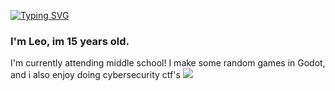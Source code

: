 <!--<p align="center">
  <img align="center" src="https://github-readme-stats.vercel.app/api?username=LeoHP08&show_icons=true&theme=chartreuse-dark"/>
</p>-->
<a href="https://git.io/typing-svg"><img src="https://readme-typing-svg.herokuapp.com?font=Fira+Code&duration=3000&pause=500&color=4EB5F7&random=false&width=435&lines=print(%22Hello+world!%22);Hello+world!" alt="Typing SVG" /></a>
### I'm Leo, im 15 years old.
I'm currently attending middle school!
I make some random games in Godot, and i also enjoy doing cybersecurity ctf's
![](https://komarev.com/ghpvc/?username=LeoHP08)

